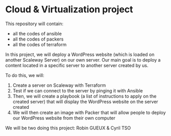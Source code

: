 # Cloud & Virtualization project

This repository will contain:
 - all the codes of ansible
 - all the codes of packers
 - all the codes of terraform
 
 
In this project, we will deploy a WordPress website (which is loaded on another Scaleway Server) on our own server.
Our main goal is to deploy a content located in a specific server to another server created by us.

To do this, we will:
  1. Create a server on Scaleway with Terraform
  2. Test if we can connect to the server by pinging it with Ansible
  3. Then, we will create a playbook (a list of instructions to apply on the created server) that will display the WordPress website on the server created
  4. We will then create an image with Packer that will allow people to deploy our WordPress website from their own computer
  
 We will be two doing this project: Robin GUEUX & Cyril TSO

